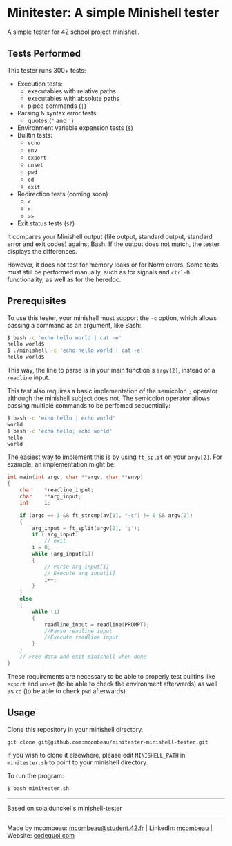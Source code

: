 # Minitester: A simple Minishell tester
A simple tester for 42 school project minishell.

## Tests Performed

This tester runs 300+ tests:

* Execution tests:
	* executables with relative paths
	* executables with absolute paths
	* piped commands (`|`)
* Parsing & syntax error tests
	* quotes (`"` and `'`)
* Environment variable expansion tests (`$`)
* Builtin tests:
	* `echo`
	* `env`
	* `export`
	* `unset`
	* `pwd`
	* `cd`
	* `exit`
* Redirection tests (coming soon)
	* `<`
	* `>`
	* `>>`
* Exit status tests (`$?`)

It compares your Minishell output (file output, standard output, standard error and exit codes) against Bash. If the output does not match, the tester displays the differences.

However, it does not test for memory leaks or for Norm errors. Some tests must still be performed manually, such as for signals and `ctrl-D` functionality, as well as for the heredoc.

## Prerequisites

To use this tester, your minishell must support the `-c` option, which allows passing a command as an argument, like Bash:

```bash
$ bash -c 'echo hello world | cat -e'
hello world$
$ ./minishell -c 'echo hello world | cat -e'
hello world$
```

This way, the line to parse is in your main function's `argv[2]`, instead of a `readline` input.

This test also requires a basic implementation of the semicolon `;` operator although the minishell subject does not. The semicolon operator allows passing multiple commands to be perfomed sequentially:

```Bash
$ bash -c 'echo hello | echo world'
world
$ bash -c 'echo hello; echo world'
hello
world
```

The easiest way to implement this is by using `ft_split` on your `argv[2]`. For example, an implementation might be:

```C
int	main(int argc, char **argv, char **envp)
{
	char	*readline_input;
	char	**arg_input;
	int		i;

	if (argc == 3 && ft_strcmp(av[1], "-c") != 0 && argv[2])
	{
		arg_input = ft_split(argv[2], ';');
		if (!arg_input)
			// exit
		i = 0;
		while (arg_input[i])
		{
			// Parse arg_input[i]
			// Execute arg_input[i]
			i++;
		}
	}
	else
	{
		while (1)
		{
			readline_input = readline(PROMPT);
			//Parse readline input
			//Execute readline input
		}
	}
	// Free data and exit minishell when done
}
```

These requirements are necessary to be able to properly test builtins like `export` and `unset` (to be able to check the environment afterwards) as well as `cd` (to be able to check `pwd` afterwards)

## Usage

Clone this repository in your minishell directory.

```
git clone git@github.com:mcombeau/minitester-minishell-tester.git
```

If you wish to clone it elsewhere, please edit `MINISHELL_PATH` in `minitester.sh` to point to your minishell directory.

To run the program:

```bash
$ bash minitester.sh
```

---

Based on solaldunckel's [minishell-tester](https://github.com/solaldunckel/minishell-tester)

---
Made by mcombeau: mcombeau@student.42.fr | LinkedIn: [mcombeau](https://www.linkedin.com/in/mia-combeau-86653420b/) | Website: [codequoi.com](https://www.codequoi.com)